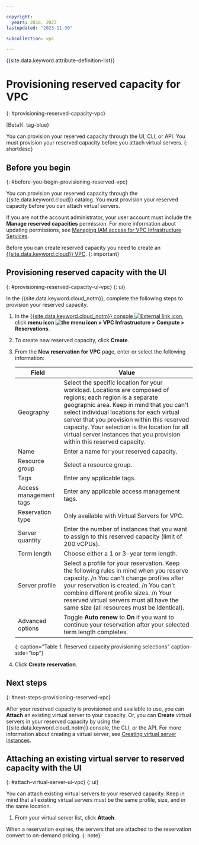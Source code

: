 ```yaml
---

copyright:
  years: 2018, 2023
lastupdated: "2023-11-30"

subcollection: vpc

---
```


{{site.data.keyword.attribute-definition-list}}

# Provisioning reserved capacity for VPC
{: #provisioning-reserved-capacity-vpc}

[Beta]{: tag-blue}

You can provision your reserved capacity through the UI, CLI, or API. You must provision your reserved capacity before you attach virtual servers.
{: shortdesc}

## Before you begin
{: #before-you-begin-provisioning-reserved-vpc}

You can provision your reserved capacity through the {{site.data.keyword.cloud}} catalog. You must provision your reserved capacity before you can attach virtual servers.

If you are not the account administrator, your user account must include the **Manage reserved capacities** permission. For more information about updating permissions, see [Managing IAM access for VPC Infrastructure Services](/docs/vpc?topic=vpc-iam-getting-started).

Before you can create reserved capacity you need to create an [{{site.data.keyword.cloud}} VPC](/docs/vpc?topic=vpc-creating-a-vpc-using-the-ibm-cloud-console).
{: important}

## Provisioning reserved capacity with the UI
{: #provisioning-reserved-capacity-ui-vpc}
{: ui}

In the {{site.data.keyword.cloud_notm}}, complete the following steps to provision your reserved capacity.

1. In the [{{site.data.keyword.cloud_notm}} console ![External link icon](../icons/launch-glyph.svg "External link icon")](/login), click **menu icon ![the menu icon ](../icons/icon_hamburger.svg) > VPC Infrastructure > Compute > Reservations**.
2. To create new reserved capacity, click **Create**.
3. From the **New reservation for VPC** page, enter or select the following information:

   | Field                   | Value               |
   | ----------------------- | ------------------- |
   | Geography               | Select the specific location for your workload. Locations are composed of regions; each region is a separate geographic area. Keep in mind that you can't select individual locations for each virtual server that you provision within this reserved capacity. Your selection is the location for all virtual server instances that you provision within this reserved capacity. |
   | Name                    | Enter a name for your reserved capacity. |
   | Resource group          | Select a resource group. |
   | Tags                    | Enter any applicable tags. |
   | Access management tags  | Enter any applicable access management tags. |
   | Reservation type        | Only available with Virtual Servers for VPC. |
   | Server quantity         | Enter the number of instances that you want to assign to this reserved capacity (limit of 200 vCPUs). |
   | Term length             | Choose either a 1 or 3-year term length. |
   | Server profile          | Select a profile for your reservation. Keep the following rules in mind when you reserve capacity.  /n You can't change profiles after your reservation is created.  /n You can't combine different profile sizes.  /n Your reserved virtual servers must all have the same size (all resources must be identical). |
   | Advanced options | Toggle **Auto renew** to **On** if you want to continue your reservation after your selected term length completes. |
   {: caption="Table 1. Reserved capacity provisioning selections" caption-side="top"}

4. Click **Create reservation**.

## Next steps
{: #next-steps-provisioning-reserved-vpc}

After your reserved capacity is provisioned and available to use, you can **Attach** an existing virtual server to your capacity. Or, you can **Create** virtual servers in your reserved capacity by using the {{site.data.keyword.cloud_notm}} console, the CLI, or the API. For more information about creating a virtual server, see [Creating virtual server instances](/docs/vpc?topic=vpc-creating-virtual-servers).

## Attaching an existing virtual server to reserved capacity with the UI
{: #attach-virtual-server-ui-vpc}
{: ui}

You can attach existing virtual servers to your reserved capacity. Keep in mind that all existing virtual servers must be the same profile, size, and in the same location.

1. From your virtual server list, click **Attach**.

When a reservation expires, the servers that are attached to the reservation convert to on-demand pricing.
{: note}
